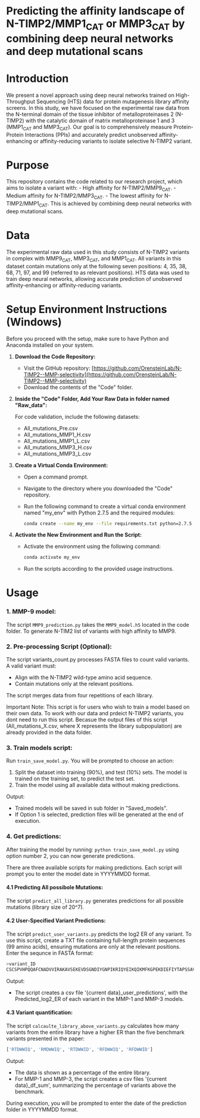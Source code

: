 # Predicting the affinity landscape of N-TIMP2/MMP1<sub>CAT</sub> or MMP3<sub>CAT</sub> by combining deep neural networks and deep mutational scans

# Introduction

We present a novel approach using deep neural networks trained on High-Throughput Sequencing (HTS) data for protein mutagenesis library affinity screens.
In this study, we have focused on the experimental raw data from the N-terminal domain of the tissue inhibitor of metalloproteinases 2 (N-TIMP2) with the catalytic domain of matrix metalloproteinase 1 and 3 (MMP1<sub>CAT</sub> and MMP3<sub>CAT</sub>). Our goal is to comprehensively measure Protein-Protein Interactions (PPIs) and accurately predict unobserved affinity-enhancing or affinity-reducing variants to isolate selective N-TIMP2 variant.

# Purpose

This repository contains the code related to our research project, which aims to isolate a variant with:
   	- High affinity for N-TIMP2/MMP9<sub>CAT</sub>.
    	- Medium affinity for N-TIMP2/MMP3<sub>CAT</sub>.
     	- The lowest affinity for N-TIMP2/MMP1<sub>CAT</sub>.
This is achieved by combining deep neural networks with deep mutational scans.

# Data
The experimental raw data used in this study consists of N-TIMP2 variants in complex with MMP9<sub>CAT</sub>, MMP3<sub>CAT</sub>, and MMP1<sub>CAT</sub>.
All variants in this dataset contain mutations only at the following seven positions: 4, 35, 38, 68, 71, 97, and 99 (referred to as relevant positions).
HTS data was used to train deep neural networks, allowing accurate prediction of unobserved affinity-enhancing or affinity-reducing variants.

# Setup Environment Instructions (Windows)

Before you proceed with the setup, make sure to have Python and Anaconda installed on your system.


1. **Download the Code Repository:**
   - Visit the GitHub repository: [https://github.com/OrensteinLab/N-TIMP2--MMP-selectivity](https://github.com/OrensteinLab/N-TIMP2--MMP-selectivity)
   - Download the contents of the "Code" folder.

2. **Inside the "Code" Folder, Add Your Raw Data in folder named "Raw_data":**

   For code validation, include the following datasets:
   	- All_mutations_Pre.csv
   	- All_mutations_MMP1_H.csv
   	- All_mutations_MMP1_L.csv
   	- All_mutations_MMP3_H.csv
   	- All_mutations_MMP3_L.csv


3. **Create a Virtual Conda Environment:**
   - Open a command prompt.
   - Navigate to the directory where you downloaded the "Code" repository.
   - Run the following command to create a virtual conda environment named "my_env" with Python 2.7.5 and the required modules:
     
     ```bash
     conda create --name my_env --file requirements.txt python=2.7.5
     ```

4. **Activate the New Environment and Run the Script:**
   - Activate the environment using the following command:
     ```bash
     conda activate my_env
     ```
   - Run the scripts according to the provided usage instructions.


# Usage
### 1. MMP-9 model:
The script `MMP9_prediction.py` takes the `MMP9_model.h5` located in the code folder. To generate N-TIM2 list of variants with high affinity to MMP9.

### 2.	Pre-processing Script (Optional):
The script variants_count.py processes FASTA files to count valid variants.
A valid variant must:  
* Align with the N-TIMP2 wild-type amino acid sequence.
* Contain mutations only at the relevant positions.
 
The script merges data from four repetitions of each library.

Important Note: This script is for users who wish to train a model based on their own data. To work with our data and prdeict N-TIMP2 variants, you dont need to run this script. Becasue the output files of this script (All_mutations_X.csv, where X represents the library subpopulation) are already provided in the data folder.


### 3.	Train models script:
Run `train_save_model.py`. You will be prompted to choose an action:
1. Split the dataset into training (90%), and test (10%) sets. The model is trained on the training set, to predict the test set.
2. Train the model using all available data without making predictions.
   
Output:
* Trained models will be saved in sub folder in "Saved_models".
* If Option 1 is selected, prediction files will be generated at the end of execution.

### 4.	Get predictions:
After training the model by running: `python train_save_model.py` using option number 2, you can now generate predictions.

There are three available scripts for making predictions.
Each script will prompt you to enter the model date in YYYYMMDD format.

#### 4.1	Predicting All possibole Mutations:
The script `predict_all_library.py` generates predictions for all possible mutations (library size of 20^7).

#### 4.2	User-Specified Variant Predictions:
The script `predict_user_variants.py` predicts the log2 ER of any variant.
To use this script, create a TXT file containing full-length protein sequences (99 amino acids), ensuring mutations are only at the relevant positions.
Enter the sequnce in FASTA format:
```bash
>variant_ID
CSCSPVHPQQAFCNADVVIRAKAVSEKEVDSGNDIYGNPIKRIQYEIKQIKMFKGPEKDIEFIYTAPSSAVCGVSLDVGGKKEYLIAGKAEGDGKMHIT
```
Output:
* The script creates a csv file '{current data}_user_predictions', with the Predicted_log2_ER of each variant in the MMP-1 and MMP-3 models.

#### 4.3	Variant quantification:
The script `calcaulte_library_above_variants.py` calculates how many variants from the entire library have a higher ER than the five benchmark variants presented in the paper:
```bash
['RTDWWIQ', 'RMDWWIQ', 'RTDWWID', 'RFDWWIQ', 'RFDWWID']
```

Output:
* The data is shown as a percentage of the entire library.
* For MMP-1 and MMP-3, the script creates a csv files '{current data}_df_sum', summarizing the percentage of variants above the benchmark.
   
During execution, you will be prompted to enter the date of the prediction folder in YYYYMMDD format.



